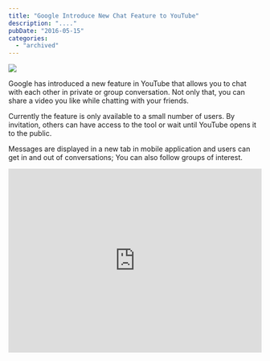 ```yaml
---
title: "Google Introduce New Chat Feature to YouTube"
description: "...."
pubDate: "2016-05-15"
categories: 
  - "archived"
---
```


[![](/images/maxresdefault+1.jpg)](https://1.bp.blogspot.com/-2vUaDK6_-4s/VzhyZXbxqXI/AAAAAAAAC70/lI2DK6DYqpQuuyKPnjcj1sS2gft0SmxjQCLcB/s1600/maxresdefault+1.jpg)

  

Google has introduced a new feature in YouTube that allows you to chat with each other in private or group conversation. Not only that, you can share a video you like while chatting with your friends.

  

Currently the feature is only available to a small number of users. By invitation, others can have access to the tool or wait until YouTube opens it to the public.

  

Messages are displayed in a new tab in mobile application and users can get in and out of conversations; You can also follow groups of interest.

  

<iframe allowfullscreen data-thumbnail-src="https://i.ytimg.com/vi/YPqrB5x1ITk/0.jpg" frameborder="0" height="366" src="https://www.youtube.com/embed/YPqrB5x1ITk?feature=player_embedded" width="100%"></iframe>
